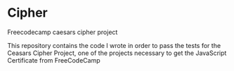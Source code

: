 # Cipher
Freecodecamp caesars cipher project

This repository contains the code I wrote in order to pass the tests for the Ceasars Cipher Project, one of the projects necessary to get the JavaScript Certificate from FreeCodeCamp
